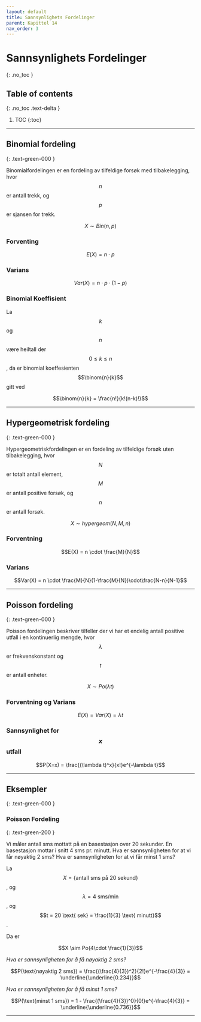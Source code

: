 ```yaml
---
layout: default
title: Sannsynlighets Fordelinger
parent: Kapittel 14
nav_order: 3
---
```


# Sannsynlighets Fordelinger
{: .no_toc }
## Table of contents
{: .no_toc .text-delta }

1. TOC
{:toc}

---

## Binomial fordeling
{: .text-green-000 }

Binomialfordelingen er en fordeling av tilfeldige forsøk med tilbakelegging, hvor $$n$$ er antall trekk, og $$p$$ er sjansen for trekk.

$$X \sim Bin(n,p)$$

### Forventing

$$E(X) = n\cdot p$$

### Varians

$$Var(X) = n\cdot p \cdot (1-p)$$

### Binomial Koeffisient

La $$k$$ og $$n$$ være heiltall der $$0\leq k \leq n$$, da er binomial koeffesienten $$\binom{n}{k}$$ gitt ved

$$\binom{n}{k} = \frac{n!}{k!(n-k)!}$$

---

## Hypergeometrisk fordeling
{: .text-green-000 }

Hypergeometriskfordelingen er en fordeling av tilfeldige forsøk uten tilbakelegging, hvor $$N$$ er totalt antall element, $$M$$ er antall positive forsøk, og $$n$$ er antall forsøk.

$$X \sim hypergeom(N,M,n)$$

### Forventning

$$E(X) = n \cdot \frac{M}{N}$$

### Varians

$$Var(X) = n \cdot \frac{M}{N}(1-\frac{M}{N})\cdot\frac{N-n}{N-1}$$

---

## Poisson fordeling
{: .text-green-000 }

Poisson fordelingen beskriver tilfeller der vi har et endelig antall positive utfall i en kontinuerlig mengde, hvor $$\lambda$$ er frekvenskonstant og $$t$$ er antall enheter.

$$X \sim Po(\lambda t)$$

### Forventning og Varians

$$E(X) = Var(X) = \lambda t$$

### Sannsynlighet for $$x$$ utfall

$$P(X=x) = \frac{(\lambda t)^x}{x!}e^{-\lambda t}$$

---

## Eksempler
{: .text-green-000 }

### Poisson Fordeling
{: .text-green-200 }

Vi måler antall sms mottatt på en basestasjon over 20 sekunder. En basestasjon mottar i snitt 4 sms pr. minutt. Hva er sannsynligheten for at vi får nøyaktig 2 sms? Hva er sannsynligheten for at vi får minst 1 sms?

La $$X=\{\text{antall sms på 20 sekund}\}$$, og $$\lambda = 4 \text{ sms/min}$$, og $$t = 20 \text{ sek} = \frac{1}{3} \text{ minutt}$$.

Da er

$$X \sim Po(4\cdot \frac{1}{3})$$

*Hva er sannsynligheten for å få nøyaktig 2 sms?*

$$P(\text{nøyaktig 2 sms}) = \frac{(\frac{4}{3})^2}{2!}e^{-\frac{4}{3}} = \underline{\underline{0.234}}$$

*Hva er sannsynligheten for å få minst 1 sms?*

$$P(\text{minst 1 sms}) = 1 -  \frac{(\frac{4}{3})^0}{0!}e^{-\frac{4}{3}} = \underline{\underline{0.736}}$$

---

<script type="text/javascript" id="MathJax-script" async src="https://cdn.jsdelivr.net/npm/mathjax@3/es5/tex-mml-chtml.js"></script>
<script>
  MathJax = {
      options: {
        enableMenu: false
      }
    }
</script>
